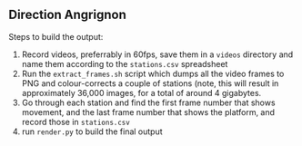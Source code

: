 ## Direction Angrignon

Steps to build the output:

1. Record videos, preferrably in 60fps, save them in a `videos` directory and name them according to the `stations.csv` spreadsheet
2. Run the `extract_frames.sh` script which dumps all the video frames to PNG and colour-corrects a couple of stations (note, this will result in approximately 36,000 images, for a total of around 4 gigabytes.
3. Go through each station and find the first frame number that shows movement, and the last frame number that shows the platform, and record those in `stations.csv`
4. run `render.py` to build the final output
